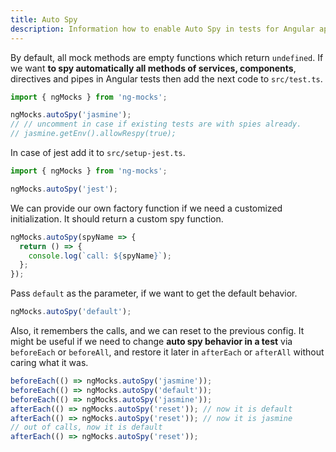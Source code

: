 ```yaml
---
title: Auto Spy
description: Information how to enable Auto Spy in tests for Angular applications with help of ng-mocks
---
```


By default, all mock methods are empty functions which return `undefined`.
If we want **to spy automatically all methods of services, components**, directives and pipes in Angular tests then
add the next code to `src/test.ts`.

```ts title="src/test.ts"
import { ngMocks } from 'ng-mocks';

ngMocks.autoSpy('jasmine');
// // uncomment in case if existing tests are with spies already.
// jasmine.getEnv().allowRespy(true);
```

In case of jest add it to `src/setup-jest.ts`.

```ts title="src/setup-jest.ts"
import { ngMocks } from 'ng-mocks';

ngMocks.autoSpy('jest');
```

We can provide our own factory function if we need a customized initialization.
It should return a custom spy function.

```ts
ngMocks.autoSpy(spyName => {
  return () => {
    console.log(`call: ${spyName}`);
  };
});
```

Pass `default` as the parameter, if we want to get the default behavior.

```ts
ngMocks.autoSpy('default');
```

Also, it remembers the calls, and we can reset to the previous config.
It might be useful if we need to change **auto spy behavior in a test** via `beforeEach` or `beforeAll`,
and restore it later in `afterEach` or `afterAll` without caring what it was.

```ts
beforeEach(() => ngMocks.autoSpy('jasmine'));
beforeEach(() => ngMocks.autoSpy('default'));
beforeEach(() => ngMocks.autoSpy('jasmine'));
afterEach(() => ngMocks.autoSpy('reset')); // now it is default
afterEach(() => ngMocks.autoSpy('reset')); // now it is jasmine
// out of calls, now it is default
afterEach(() => ngMocks.autoSpy('reset'));
```
